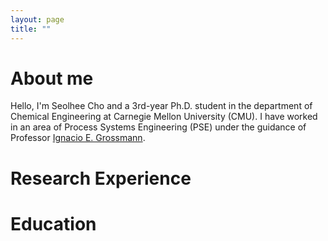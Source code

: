 ```yaml
---
layout: page
title: ""
---
```


# About me
Hello, I'm Seolhee Cho and a 3rd-year Ph.D. student in the department of Chemical Engineering at Carnegie Mellon University (CMU). I have worked in an area of Process Systems Engineering (PSE) under the guidance of Professor [Ignacio E. Grossmann](http://egon.cheme.cmu.edu/). 


# Research Experience



# Education
